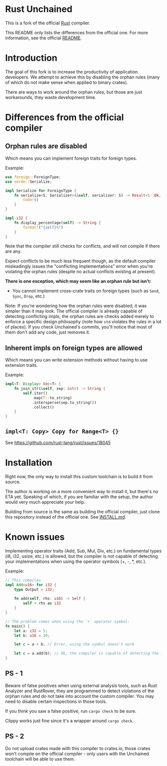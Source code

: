 # Rust Unchained

This is a fork of the official [Rust](https://github.com/rust-lang) compiler.

This README only lists the differences from the official one. For more information, see the official [README](https://github.com/rust-lang/rust).

# Introduction

The goal of this fork is to increase the productivity of application developers. 
We attempt to achieve this by disabling the orphan rules (many of which do not make sense when applied to binary crates).

There are ways to work around the orphan rules, but those are just workarounds, they waste development time.

# Differences from the official compiler

## Orphan rules are disabled
Which means you can implement foreign traits for foreign types.

Example:
```rust
use foreign::ForeignType;
use serde::Serialize;

impl Serialize for ForeignType {
    fn serialize<S: Serializer>(&self, serializer: S) -> Result<S::Ok, S::Error> {
        todo!()
    }
}

impl i32 {
    fn display_percentage(self) -> String {
        format!("{self}%")
    }
}
```

Note that the compiler still checks for conflicts, and will not compile if there are any.

Expect conflicts to be much less frequent though, as the default compiler misleadingly 
issues the "conflicting implementations" error when you're violating the orphan rules
(despite no actual conflicts existing at present).

**There is one exception, which may seem like an orphan rule but isn't:**
- You cannot implement cross-crate traits on foreign types (such as `Send`, `Sync`, `Drop`, etc.)


Note: If you're wondering how the orphan rules were disabled, it was simpler than it may look. 
The official compiler is already capable of detecting conflicting impls,
the orphan rules are checks added merely to enforce a specific design philosophy (note how `std` violates the rules in a lot of places).
If you check Unchained's commits, you'll notice that most of them don't add any code, just removes it.

## Inherent impls on foreign types are allowed
Which means you can write extension methods without having to use extension traits.

Example:
```rust
impl<T: Display> Vec<T> {
    fn join_str(&self, sep: &str) -> String {
	    self.iter()
		    .map(T::to_string)
		    .intersperse(sep.to_string())
		    .collect()
    }
}
```

## `impl<T: Copy> Copy for Range<T> {}`
See https://github.com/rust-lang/rust/issues/18045

# Installation

Right now, the only way to install this custom toolchain is to build it from source.

The author is working on a more convenient way to install it, but there's no ETA yet.
Speaking of which, if you are familiar with the setup, the author would very much appreciate your help.

Building from source is the same as building the official compiler, just clone this repository instead of the official one.
See [INSTALL.md](INSTALL.md).

# Known issues

Implementing operator traits (Add, Sub, Mul, Div, etc.) on fundamental types (i8, i32, usize, etc.) is allowed, 
but the compiler is not capable of detecting your implementations when using the operator symbols (+, -, *, etc.). 

Example:
```rust
// This compiles
impl Add<u16> for i32 {
    type Output = i32;
    
    fn add(self, rhs: u16) -> Self {
        self + rhs as i32
    }
}

// The problem comes when using the `+` operator symbol:
fn main() {
	let a: i32 = 5;
	let b: u16 = 10;

	let c = a + b; // Error, using the symbol doesn't work

	let c = a.add(b); // Ok, the compiler is capable of detecting the implementation when using the method.
}
```

## PS - 1
Beware of false positives when using external analysis tools, such as Rust Analyzer and RustRover, 
they are programmed to detect violations of the orphan rules and do not take into account the custom compiler. You may need to disable certain inspections in those tools.

If you think you saw a false positive, run `cargo check` to be sure.

Clippy works just fine since it's a wrapper around `cargo check`.

## PS - 2
Do not upload crates made with this compiler to crates.io, those crates won't compile on the official compiler -
only users with the Unchained toolchain will be able to use them.
